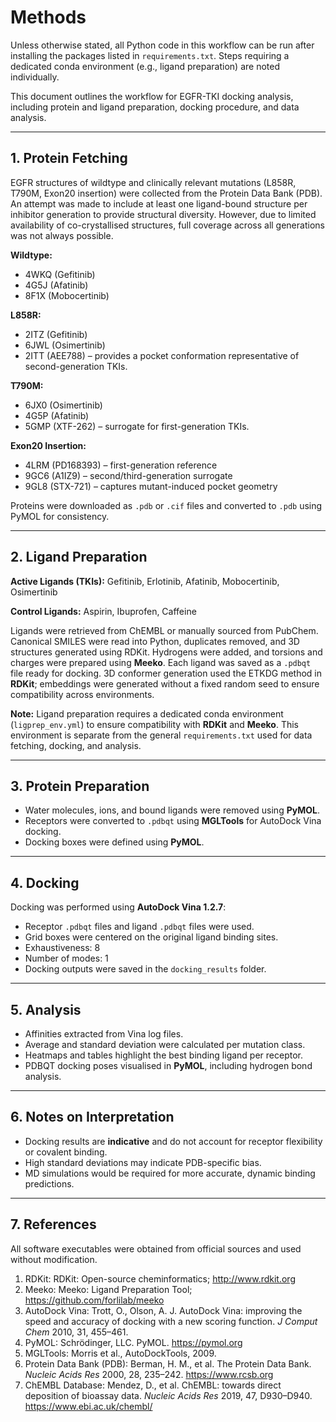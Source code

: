 # Methods

Unless otherwise stated, all Python code in this workflow can be run after installing the packages listed in `requirements.txt`. Steps requiring a dedicated conda environment (e.g., ligand preparation) are noted individually.

This document outlines the workflow for EGFR-TKI docking analysis, including protein and ligand preparation, docking procedure, and data analysis.

---

## 1. Protein Fetching

EGFR structures of wildtype and clinically relevant mutations (L858R, T790M, Exon20 insertion) were collected from the Protein Data Bank (PDB). An attempt was made to include at least one ligand-bound structure per inhibitor generation to provide structural diversity. However, due to limited availability of co-crystallised structures, full coverage across all generations was not always possible.

**Wildtype:**
- 4WKQ (Gefitinib)
- 4G5J (Afatinib)
- 8F1X (Mobocertinib)

**L858R:**
- 2ITZ (Gefitinib)
- 6JWL (Osimertinib)
- 2ITT (AEE788) – provides a pocket conformation representative of second-generation TKIs.

**T790M:**
- 6JX0 (Osimertinib)
- 4G5P (Afatinib)
- 5GMP (XTF-262) – surrogate for first-generation TKIs.

**Exon20 Insertion:**
- 4LRM (PD168393) – first-generation reference
- 9GC6 (A1IZ9) – second/third-generation surrogate
- 9GL8 (STX-721) – captures mutant-induced pocket geometry

Proteins were downloaded as `.pdb` or `.cif` files and converted to `.pdb` using PyMOL for consistency.

---

## 2. Ligand Preparation

**Active Ligands (TKIs):** Gefitinib, Erlotinib, Afatinib, Mobocertinib, Osimertinib

**Control Ligands:** Aspirin, Ibuprofen, Caffeine

Ligands were retrieved from ChEMBL or manually sourced from PubChem. Canonical SMILES were read into Python, duplicates removed, and 3D structures generated using RDKit. Hydrogens were added, and torsions and charges were prepared using **Meeko**. Each ligand was saved as a `.pdbqt` file ready for docking. 3D conformer generation used the ETKDG method in **RDKit**; embeddings were generated without a fixed random seed to ensure compatibility across environments.

**Note:** Ligand preparation requires a dedicated conda environment (`ligprep_env.yml`) to ensure compatibility with **RDKit** and **Meeko**. This environment is separate from the general `requirements.txt` used for data fetching, docking, and analysis.

---

## 3. Protein Preparation

- Water molecules, ions, and bound ligands were removed using **PyMOL**.
- Receptors were converted to `.pdbqt` using **MGLTools** for AutoDock Vina docking.
- Docking boxes were defined using **PyMOL**.

---

## 4. Docking

Docking was performed using **AutoDock Vina 1.2.7**:

- Receptor `.pdbqt` files and ligand `.pdbqt` files were used.
- Grid boxes were centered on the original ligand binding sites.
- Exhaustiveness: 8
- Number of modes: 1
- Docking outputs were saved in the `docking_results` folder.

---

## 5. Analysis

- Affinities extracted from Vina log files.
- Average and standard deviation were calculated per mutation class.
- Heatmaps and tables highlight the best binding ligand per receptor.
- PDBQT docking poses visualised in **PyMOL**, including hydrogen bond analysis.

---

## 6. Notes on Interpretation

- Docking results are **indicative** and do not account for receptor flexibility or covalent binding.
- High standard deviations may indicate PDB-specific bias.
- MD simulations would be required for more accurate, dynamic binding predictions.

---

## 7. References
All software executables were obtained from official sources and used without modification.
1. RDKit: RDKit: Open-source cheminformatics; http://www.rdkit.org  
2. Meeko: Meeko: Ligand Preparation Tool; https://github.com/forlilab/meeko  
3. AutoDock Vina: Trott, O., Olson, A. J. AutoDock Vina: improving the speed and accuracy of docking with a new scoring function. *J Comput Chem* 2010, 31, 455–461.  
4. PyMOL: Schrödinger, LLC. PyMOL. https://pymol.org  
5. MGLTools: Morris et al., AutoDockTools, 2009.  
6. Protein Data Bank (PDB): Berman, H. M., et al. The Protein Data Bank. *Nucleic Acids Res* 2000, 28, 235–242. https://www.rcsb.org  
7. ChEMBL Database: Mendez, D., et al. ChEMBL: towards direct deposition of bioassay data. *Nucleic Acids Res* 2019, 47, D930–D940. https://www.ebi.ac.uk/chembl/
